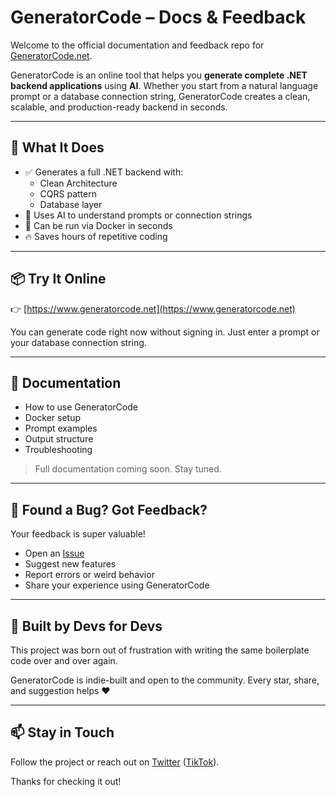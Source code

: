 # GeneratorCode – Docs & Feedback

Welcome to the official documentation and feedback repo for [GeneratorCode.net](https://www.generatorcode.net).

GeneratorCode is an online tool that helps you **generate complete .NET backend applications** using **AI**. Whether you start from a natural language prompt or a database connection string, GeneratorCode creates a clean, scalable, and production-ready backend in seconds.

---

## 🚀 What It Does

- ✅ Generates a full .NET backend with:
  - Clean Architecture
  - CQRS pattern
  - Database layer
- 🧠 Uses AI to understand prompts or connection strings
- 🐳 Can be run via Docker in seconds
- 🔥 Saves hours of repetitive coding

---

## 📦 Try It Online

👉 [https://www.generatorcode.net](https://www.generatorcode.net)

You can generate code right now without signing in. Just enter a prompt or your database connection string.

---

## 📄 Documentation

- How to use GeneratorCode
- Docker setup
- Prompt examples
- Output structure
- Troubleshooting

> Full documentation coming soon. Stay tuned.

---

## 🐛 Found a Bug? Got Feedback?

Your feedback is super valuable!

- Open an [Issue](https://github.com/generatorcodenet/GeneratorCode.Net/issues)
- Suggest new features
- Report errors or weird behavior
- Share your experience using GeneratorCode

---

## 🙌 Built by Devs for Devs

This project was born out of frustration with writing the same boilerplate code over and over again.

GeneratorCode is indie-built and open to the community. Every star, share, and suggestion helps ❤️

---

## 📫 Stay in Touch

Follow the project or reach out on [Twitter](https://x.com/GeneratorCodeNe) ([TikTok](https://www.tiktok.com/@generatorcode)). 

Thanks for checking it out!

